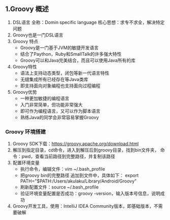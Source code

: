## 1.Groovy 概述

 1. DSL语言
    全称：Domin specific language
    核心思想：求专不求全，解决特定问题
 2. Groovy也是一门DSL语言
 3. Groovy 特点
    * Groovy是一门基于JVM的敏捷开发语言
    * 结合了Paython，Ruby和SmallTalk的许多强大特性
    * Groovy可以和Java完美结合，而且可以使用Java所有的库
 4. Groovy特性
    * 语法上支持动态类型，闭包等新一代语言特性
    * 无缝集成所有已经存在等Java类库
    * 即支持面向对象编程也支持面向过程编程
 5. Groovy优势
     * 一种更加敏捷的编程语言
     * 入门非常简单，但功能非常强大
     * 即可作为编程语言，又可以作为脚本语言
     * 熟练Java的同学会非常容易掌握Groovy

### Groovy 环境搭建
1. Groovy SDK下载：https://groovy.apache.org/download.html
2. 解压到指定目录，cd命令，进入到解压后到groovy目录，找到bin文件夹，
   命令：pwd，查看当前路径到完整路径，并复制该路径
3. 配置环境变量
    * 执行命令，编辑文件：vim ~/.bash_profile
    * 把groovy bin的完整路径 追加到文件中，具体如下：
    export PATH="$PATH:/Users/akulaku/Library/Android/Groovy"
   * 刷新配置文件：source ~/.bash_profile
   * 验证环境变量配置是否成功：groovy -version，输入版本号信息，说明成功
4. Groovy开发工具，使用：IntelliJ IDEA Community版本，即基础版本，不需要破解
